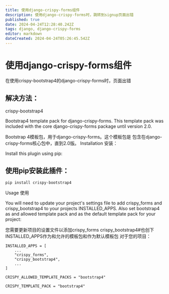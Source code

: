 ```yaml
---
title: 使用django-crispy-forms组件
description: 使用django-crispy-forms时，跳转到signup页面出错
published: true
date: 2024-04-24T12:28:40.242Z
tags: django, django-crispy-forms
editor: markdown
dateCreated: 2024-04-24T05:26:45.542Z
---
```


# 使用django-crispy-forms组件
在使用crispy-bootstrap4的django-crispy-forms时，页面出错

## 解决方法：

crispy-bootstrap4

Bootstrap4 template pack for django-crispy-forms. This template pack was included with the core django-crispy-forms package until version 2.0.

Bootstrap 4模板包，用于django-crispy-forms。这个模板包是 包含在django-crispy-forms核心包中，直到2.0版。
Installation
安装：

Install this plugin using pip:
## 使用pip安装此插件：
```
pip install crispy-bootstrap4
```

Usage
使用

You will need to update your project's settings file to add crispy_forms and crispy_bootstrap4 to your projects INSTALLED_APPS. Also set bootstrap4 as and allowed template pack and as the default template pack for your project:

您需要更新项目的设置文件以添加crispy_forms crispy_bootstrap4#也创下 INSTALLED_APPS作为和允许的模板包和作为默认模板包 对于您的项目：
```
INSTALLED_APPS = [
    ...
    "crispy_forms",
    "crispy_bootstrap4",
    ...
]

CRISPY_ALLOWED_TEMPLATE_PACKS = "bootstrap4"

CRISPY_TEMPLATE_PACK = "bootstrap4"
```